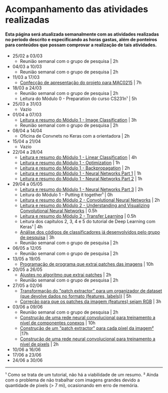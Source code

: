 # Acompanhamento das atividades realizadas
#### Esta página será atualizada semanalmente com as atividades realizadas no período descrito e especificando as horas gastas, além de ponteiros para conteúdos que possam comprovar a realização de tais atividades. 

* 25/02 a 03/03
    + Reunião semanal com o grupo de pesquisa | 2h
* 04/03 a 10/03
    + Reunião semanal com o grupo de pesquisa | 2h
* 11/03 a 17/03
    + [Confecção de apresentação do projeto para MAC0215](https://github.com/robonauta/IC/blob/master/MAC0215/%5BMAC0215%5D%20Apresenta%C3%A7%C3%A3o%20do%20projeto.pdf) | 7h 
* 18/03 a 24/03
    + Reunião semanal com o grupo de pesquisa | 2h
    + Leitura do Módulo 0 - Preparation do curso CS231n¹ | 5h 
* 25/03 a 31/03
    + Vazio
* 01/04 a 07/03
     + [Leitura e resumo do Módulo 1 - Image Classification](https://github.com/robonauta/IC/blob/master/MAC0215/M%C3%B3dulo%201%20-%20Image%20Classification.pdf) | 3h
     + Reunião semanal com o grupo de pesquisa | 2h
* 08/04 a 14/04
     + Oficina de Convnets no Keras com a orientadora | 2h
* 15/04 a 21/04
    + Vazio
* 22/04 a 28/04
    + [Leitura e resumo do Módulo 1 - Linear Classification](https://github.com/robonauta/IC/blob/master/MAC0215/M%C3%B3dulo%201%20-%20Linear%20classification.pdf) | 4h
    + [Leitura e resumo do Módulo 1 - Optimization](https://github.com/robonauta/IC/blob/master/MAC0215/M%C3%B3dulo%201%20-%20Optimization.pdf) | 1h
     + [Leitura e resumo do Módulo 1 - Backpropagation](https://github.com/robonauta/IC/blob/master/MAC0215/M%C3%B3dulo%201%20-%20Backpropagation.pdf) | 2h
    + [Leitura e resumo do Módulo 1 - Neural Networks Part 1](https://github.com/robonauta/IC/blob/master/MAC0215/M%C3%B3dulo%201%20-%20Neural%20Networks%20Part%201.pdf) | 1h
    + [Leitura e resumo do Módulo 1 - Neural Networks Part 2](https://github.com/robonauta/IC/blob/master/MAC0215/M%C3%B3dulo%201%20-%20Neural%20Networks%20Part%202.pdf) | 1h
* 29/04 a 05/05
    + [Leitura e resumo do Módulo 1 - Neural Networks Part 3](https://github.com/robonauta/IC/blob/master/MAC0215/M%C3%B3dulo%201%20-%20Neural%20Networks%20Part%203.pdf) | 2h
    + Leitura do Módulo 1 - Putting it together¹ | 0h
    + [Leitura e resumo do Módulo 2 - Convolutional Neural Networks](https://github.com/robonauta/IC/blob/master/MAC0215/M%C3%B3dulo%202%20-%20Convolutional%20Neural%20Networks%20.pdf) | 2h
    + [Leitura e resumo do Módulo 2 - Understanding and Visualizing Convolutional Neural Networks](https://github.com/robonauta/IC/blob/master/MAC0215/M%C3%B3dulo%202%20-%20Understanding%20and%20Visualizing%20Convolutional%20Neural%20Networks.pdf) | 0.5h
    + [Leitura e resumo do Módulo 2 - Transfer Learning](https://github.com/robonauta/IC/blob/master/MAC0215/M%C3%B3dulo%202%20-%20Transfer%20Learning.pdf) | 0.5h
    + Leitura dos capítulos 2, 3, 4 e 5 do tutorial de Deep Learning com Keras¹ | 4h
    + [Análise dos códigos de classificadores já desenvolvidos pelo grupo de pesquisa](https://github.com/robonauta/IC/blob/master/MAC0215/task1.pdf) | 3h
    + Reunião semanal com o grupo de pesquisa | 2h
* 06/05 a 12/05    
    + Reunião semanal com o grupo de pesquisa | 2h
* 13/05 a 19/05
    + [Programação de programa que extrai patches das imagens](https://github.com/robonauta/IC/blob/master/Patch%20extraction/extractor.py) | 10h
* 20/05 a 26/05
    + [Ajustes no algoritmo que extrai patches](https://github.com/robonauta/IC/blob/master/MAC0215/task2.pdf) | 2h    
    + Reunião semanal com o grupo de pesquisa | 2h
* 27/05 a 02/06
    + [Transformação do "patch extractor" para um organizador de dataset (que devolve dados no formato (features, labels))](https://github.com/robonauta/IC/commit/6452fec2a5630d9c428da75acdd9c44d4084449d) | 5h
    + [Correção para que os patches da imagem (features) sejam RGB](https://github.com/robonauta/IC/commit/497a2835b9463330238ad5e0dc3c4a1620e36ada) | 3h 
* 03/06 a 09/06
    + Reunião semanal com o grupo de pesquisa | 2h
    + [Construção de uma rede neural convolucional para treinamento a nível de componentes conexos](https://github.com/robonauta/IC/commit/bfdae8a0b73cdf603395634988c07b9b09978a85) | 10h
    + [Construção de um "patch extractor" para cada píxel da imagem²](https://github.com/robonauta/IC/commit/12815bdd466c4f7285dc69d22ce0d61e301a7b6f) |17h    
    + [Construção de uma rede neural convolucional para treinamento a nível de pixels](https://github.com/robonauta/IC/commit/7afb426a7006bb6d588bf1cd9686197878e73c83) | 2h
* 10/06 a 16/06
* 17/06 a 23/06
* 24/06 a 30/06

___


¹ Como se trata de um tutorial, não há a viabilidade de um resumo. 
² Ainda com o problema de não trabalhar com imagens grandes devido a quantidade de pixels (> 7 mi), ocasionando em erro de memória. 
